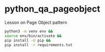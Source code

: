 # python_qa_pageobject

Lesson on Page Object pattern

```bash
python3 -m venv env && 
source env/bin/activate && 
pip install -U pip && 
pip install -r requirements.txt
```